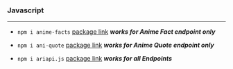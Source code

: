 ### Javascript

---

- `npm i anime-facts` [package link](https://www.npmjs.com/package/anime-facts) _**works for Anime Fact endpoint only**_

- `npm i ani-quote` [package link](https://www.npmjs.com/package/random-anime-quotes) _**works for Anime Quote endpoint only**_

- `npm i ariapi.js` [package link](https://www.npmjs.com/package/ariapi.js) _**works for all Endpoints**_
